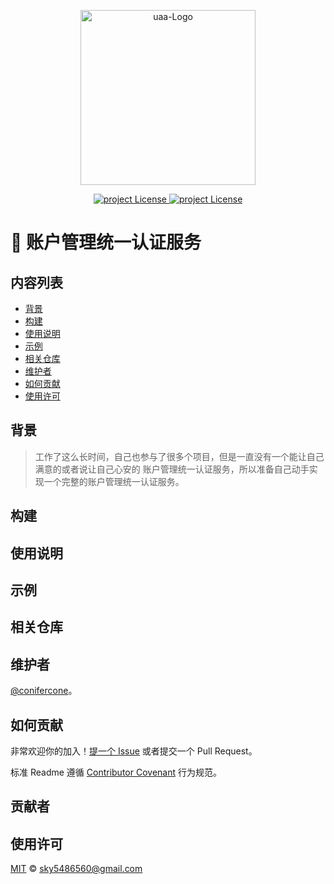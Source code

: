<p style="text-align:center">
  <a href="https://github.com/conifercone/uaa">
   <img style="width: 280px; height: 280px" alt="uaa-Logo" src="https://raw.githubusercontent.com/conifercone/images/main/20210818103222.png">
  </a>
</p>
<p style="text-align:center">
  <a style="text-align:center" href="https://mit-license.org/">
    <img alt="project License" src="https://img.shields.io/github/license/conifercone/uaa">
  </a>
  <a style="text-align:center" href="https://mit-license.org/">
    <img alt="project License" src="https://img.shields.io/github/languages/count/conifercone/uaa">
  </a>
</p>


# 🍈 账户管理统一认证服务

## 内容列表

- [背景](#背景)
- [构建](#构建)
- [使用说明](#使用说明)
- [示例](#示例)
- [相关仓库](#相关仓库)
- [维护者](#维护者)
- [如何贡献](#如何贡献)
- [使用许可](#使用许可)

## 背景

> 工作了这么长时间，自己也参与了很多个项目，但是一直没有一个能让自己满意的或者说让自己心安的
> 账户管理统一认证服务，所以准备自己动手实现一个完整的账户管理统一认证服务。


## 构建

## 使用说明

## 示例

## 相关仓库

## 维护者

[@conifercone](https://github.com/conifercone)。

## 如何贡献

非常欢迎你的加入！[提一个 Issue](https://github.com/RichardLitt/standard-readme/issues/new) 或者提交一个 Pull Request。


标准 Readme 遵循 [Contributor Covenant](http://contributor-covenant.org/version/1/3/0/) 行为规范。

## 贡献者


## 使用许可

[MIT](LICENSE) © sky5486560@gmail.com
